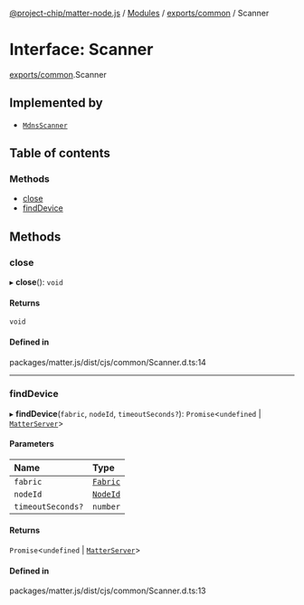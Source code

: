 [@project-chip/matter-node.js](../README.md) / [Modules](../modules.md) / [exports/common](../modules/exports_common.md) / Scanner

# Interface: Scanner

[exports/common](../modules/exports_common.md).Scanner

## Implemented by

- [`MdnsScanner`](../classes/exports_mdns.MdnsScanner.md)

## Table of contents

### Methods

- [close](exports_common.Scanner.md#close)
- [findDevice](exports_common.Scanner.md#finddevice)

## Methods

### close

▸ **close**(): `void`

#### Returns

`void`

#### Defined in

packages/matter.js/dist/cjs/common/Scanner.d.ts:14

___

### findDevice

▸ **findDevice**(`fabric`, `nodeId`, `timeoutSeconds?`): `Promise`<`undefined` \| [`MatterServer`](../modules/exports_common.md#matterserver)\>

#### Parameters

| Name | Type |
| :------ | :------ |
| `fabric` | [`Fabric`](../classes/exports_fabric.Fabric.md) |
| `nodeId` | [`NodeId`](../classes/exports_datatype.NodeId.md) |
| `timeoutSeconds?` | `number` |

#### Returns

`Promise`<`undefined` \| [`MatterServer`](../modules/exports_common.md#matterserver)\>

#### Defined in

packages/matter.js/dist/cjs/common/Scanner.d.ts:13
